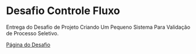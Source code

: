 # Desafio Controle Fluxo

Entrega do Desafio de Projeto Criando Um Pequeno Sistema Para Validação de Processo Seletivo.

[Página do Desafio](https://github.com/digitalinnovationone/trilha-java-basico/blob/main/desafios/controle-fluxo/README.md)
